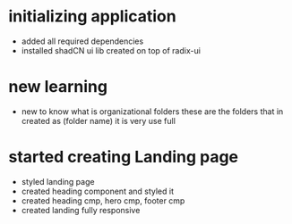 # initializing application

- added all required dependencies
- installed shadCN ui lib created on top of radix-ui

# new learning

- new to know what is organizational folders these are the folders that in created as (folder name) it is very use full

# started creating Landing page

- styled landing page
- created heading component and styled it
- created heading cmp, hero cmp, footer cmp
- created landing fully responsive
